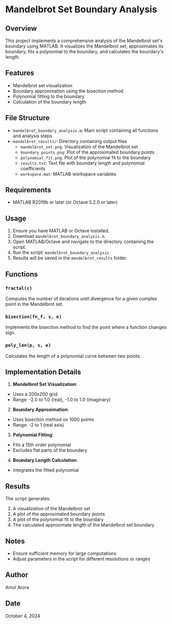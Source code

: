 # Mandelbrot Set Boundary Analysis

## Overview

This project implements a comprehensive analysis of the Mandelbrot set's boundary using MATLAB. It visualizes the Mandelbrot set, approximates its boundary, fits a polynomial to the boundary, and calculates the boundary's length.

## Features

- Mandelbrot set visualization
- Boundary approximation using the bisection method
- Polynomial fitting to the boundary
- Calculation of the boundary length

## File Structure

- `mandelbrot_boundary_analysis.m`: Main script containing all functions and analysis steps
- `mandelbrot_results/`: Directory containing output files
  - `mandelbrot_set.png`: Visualization of the Mandelbrot set
  - `boundary_points.png`: Plot of the approximated boundary points
  - `polynomial_fit.png`: Plot of the polynomial fit to the boundary
  - `results.txt`: Text file with boundary length and polynomial coefficients
  - `workspace.mat`: MATLAB workspace variables

## Requirements

- MATLAB R2019b or later (or Octave 5.2.0 or later)

## Usage

1. Ensure you have MATLAB or Octave installed.
2. Download `mandelbrot_boundary_analysis.m`.
3. Open MATLAB/Octave and navigate to the directory containing the script.
4. Run the script: ```mandelbrot_boundary_analysis```
5. Results will be saved in the `mandelbrot_results` folder.

## Functions

### `fractal(c)`
Computes the number of iterations until divergence for a given complex point in the Mandelbrot set.

### `bisection(fn_f, s, e)`
Implements the bisection method to find the point where a function changes sign.

### `poly_len(p, s, e)`
Calculates the length of a polynomial curve between two points.

## Implementation Details

1. **Mandelbrot Set Visualization**: 
- Uses a 200x200 grid
- Range: -2.0 to 1.0 (real), -1.0 to 1.0 (imaginary)

2. **Boundary Approximation**:
- Uses bisection method on 1000 points
- Range: -2 to 1 (real axis)

3. **Polynomial Fitting**:
- Fits a 15th order polynomial
- Excludes flat parts of the boundary

4. **Boundary Length Calculation**:
- Integrates the fitted polynomial

## Results

The script generates:
1. A visualization of the Mandelbrot set
2. A plot of the approximated boundary points
3. A plot of the polynomial fit to the boundary
4. The calculated approximate length of the Mandelbrot set boundary

## Notes

- Ensure sufficient memory for large computations
- Adjust parameters in the script for different resolutions or ranges

## Author

Amol Arora

## Date

October 4, 2024